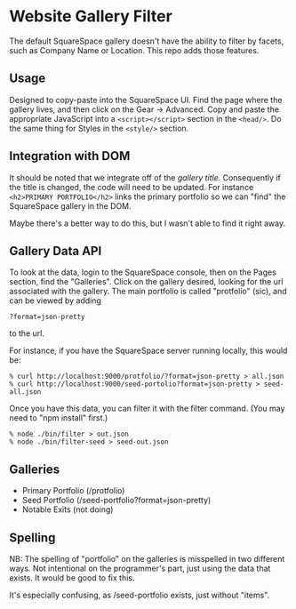 # Website Gallery Filter

The default SquareSpace gallery doesn't have the ability to filter by facets, such as Company Name or Location. This repo adds those features.

## Usage

Designed to copy-paste into the SquareSpace UI. Find the page where the gallery lives, and then click on the Gear -> Advanced. Copy and paste the appropriate JavaScript into a ```<script></script>``` section in the ```<head/>```. Do the same thing for Styles in the ```<style/>``` section.

## Integration with DOM

It should be noted that we integrate off of the *gallery title*. Consequently if the title is changed, the code will need to be updated. For instance ```<h2>PRIMARY PORTFOLIO</h2>``` links the primary portfolio so we can "find" the SquareSpace gallery in the DOM.

Maybe there's a better way to do this, but I wasn't able to find it right away.

## Gallery Data API

To look at the data, login to the SquareSpace console, then on the Pages section, find the "Galleries". Click on the gallery desired, looking for the url associated with the gallery. The main portfolio is called "protfolio" (sic), and can be viewed by adding


```
?format=json-pretty
```

to the url.

For instance, if you have the SquareSpace server running locally, this would be:


```
% curl http://localhost:9000/protfolio/?format=json-pretty > all.json
% curl http://localhost:9000/seed-portolio?format=json-pretty > seed-all.json
```

Once you have this data, you can filter it with the filter command. (You may need to "npm install" first.)

```
% node ./bin/filter > out.json
% node ./bin/filter-seed > seed-out.json
```

## Galleries

* Primary Portfolio (/protfolio)
* Seed Portfolio (/seed-portfolio?format=json-pretty)
* Notable Exits (not doing)

## Spelling

NB: The spelling of "portfolio" on the galleries is misspelled in two different ways. Not intentional on the programmer's part, just using the data that exists. It would be good to fix this.

It's especially confusing, as /seed-portfolio exists, just without "items".
